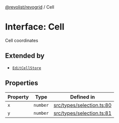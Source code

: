[@revolist/revogrid](README.md) / Cell

# Interface: Cell

Cell coordinates

## Extended by

- [`EditCellStore`](Interface.EditCellStore.md)

## Properties

| Property | Type | Defined in |
| ------ | ------ | ------ |
| `x` | `number` | [src/types/selection.ts:80](https://github.com/revolist/revogrid/blob/13683f406d4444f1320602b1f5f5b66b213da3f8/src/types/selection.ts#L80) |
| `y` | `number` | [src/types/selection.ts:81](https://github.com/revolist/revogrid/blob/13683f406d4444f1320602b1f5f5b66b213da3f8/src/types/selection.ts#L81) |
